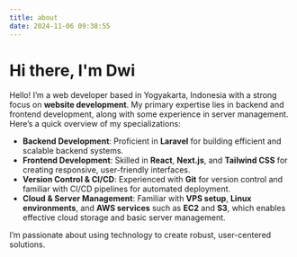 ```yaml
---
title: about
date: 2024-11-06 09:38:55
---
```


# Hi there, I'm Dwi

Hello! I’m a web developer based in Yogyakarta, Indonesia with a strong focus on **website development**. My primary expertise lies in backend and frontend development, along with some experience in server management. Here’s a quick overview of my specializations:

- **Backend Development**: Proficient in **Laravel** for building efficient and scalable backend systems.
- **Frontend Development**: Skilled in **React**, **Next.js**, and **Tailwind CSS** for creating responsive, user-friendly interfaces.
- **Version Control & CI/CD**: Experienced with **Git** for version control and familiar with CI/CD pipelines for automated deployment.
- **Cloud & Server Management**: Familiar with **VPS setup**, **Linux environments**, and **AWS services** such as **EC2** and **S3**, which enables effective cloud storage and basic server management.

I’m passionate about using technology to create robust, user-centered solutions.